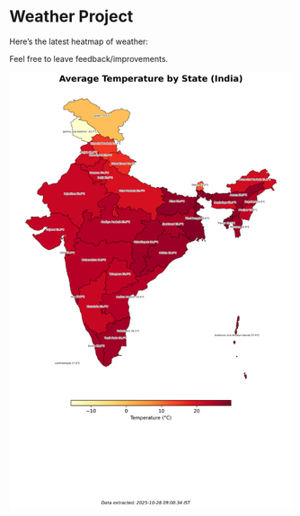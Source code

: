 # Weather Project

Here’s the latest heatmap of weather:

Feel free to leave feedback/improvements.

![India Heatmap](docs/assets/india_heatmap.png?v=0038DC)
